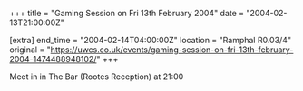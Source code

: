 +++
title = "Gaming Session on Fri 13th February 2004"
date = "2004-02-13T21:00:00Z"

[extra]
end_time = "2004-02-14T04:00:00Z"
location = "Ramphal R0.03/4"
original = "https://uwcs.co.uk/events/gaming-session-on-fri-13th-february-2004-1474488948102/"
+++

Meet in in The Bar (Rootes Reception) at 21:00

